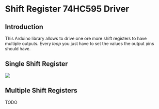 <html>
<h1>Shift Register 74HC595 Driver</h1>
  <h2>Introduction</h2>
  <p>This Arduino library allows to drive one ore more shift registers to have multiple outputs. Every <em>loop</em> you just have to set the values the output pins should have.</p>
  
  <h2>Single Shift Register</h2>
  <p><img src="https://github.com/giuzan/arduino-shift-register/blob/master/doc/files/circuit_single_shift_register.svg"></img></p>
  
  <h2>Multiple Shift Registers</h2>
  TODO
</html>
